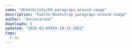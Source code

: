 ```yaml
---
name: "@htmlbricks/hb-paragraps-around-image"
description: "Svelte-Bootstrap paragraps-around-image"
author: "dariocaruso"
downloads: 5
updated: "2025-03-09T03:10:32.285Z"
tags: 
  - ui
---
```

